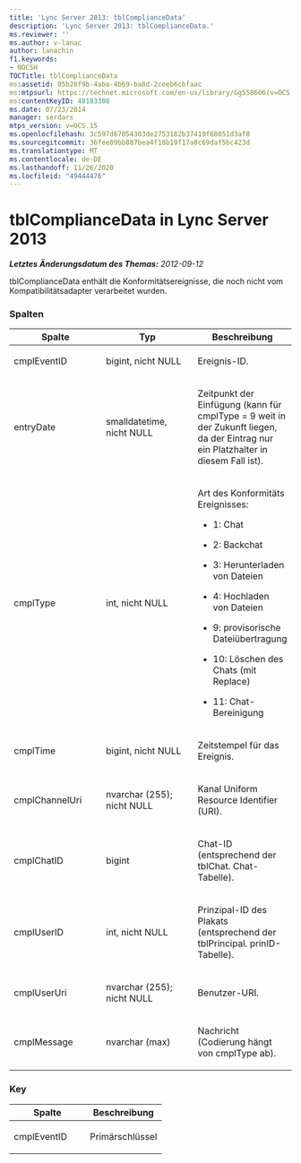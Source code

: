 ```yaml
---
title: 'Lync Server 2013: tblComplianceData'
description: 'Lync Server 2013: tblComplianceData.'
ms.reviewer: ''
ms.author: v-lanac
author: lanachin
f1.keywords:
- NOCSH
TOCTitle: tblComplianceData
ms:assetid: 05b28f9b-4aba-4b69-ba8d-2ceeb6cbfaac
ms:mtpsurl: https://technet.microsoft.com/en-us/library/Gg558606(v=OCS.15)
ms:contentKeyID: 48183308
ms.date: 07/23/2014
manager: serdars
mtps_version: v=OCS.15
ms.openlocfilehash: 3c597d67054303de2753182b37419f68051d3af8
ms.sourcegitcommit: 36fee89bb887bea4f18b19f17a8c69daf5bc423d
ms.translationtype: MT
ms.contentlocale: de-DE
ms.lasthandoff: 11/26/2020
ms.locfileid: "49444476"
---
```

# <a name="tblcompliancedata-in-lync-server-2013"></a>tblComplianceData in Lync Server 2013

<div data-xmlns="http://www.w3.org/1999/xhtml">

<div class="topic" data-xmlns="http://www.w3.org/1999/xhtml" data-msxsl="urn:schemas-microsoft-com:xslt" data-cs="https://msdn.microsoft.com/">

<div data-asp="https://msdn2.microsoft.com/asp">



</div>

<div id="mainSection">

<div id="mainBody">

<span> </span>

_**Letztes Änderungsdatum des Themas:** 2012-09-12_

tblComplianceData enthält die Konformitätsereignisse, die noch nicht vom Kompatibilitätsadapter verarbeitet wurden.

### <a name="columns"></a>Spalten

<table>
<colgroup>
<col style="width: 33%" />
<col style="width: 33%" />
<col style="width: 33%" />
</colgroup>
<thead>
<tr class="header">
<th>Spalte</th>
<th>Typ</th>
<th>Beschreibung</th>
</tr>
</thead>
<tbody>
<tr class="odd">
<td><p>cmplEventID</p></td>
<td><p>bigint, nicht NULL</p></td>
<td><p>Ereignis-ID.</p></td>
</tr>
<tr class="even">
<td><p>entryDate</p></td>
<td><p>smalldatetime, nicht NULL</p></td>
<td><p>Zeitpunkt der Einfügung (kann für cmplType = 9 weit in der Zukunft liegen, da der Eintrag nur ein Platzhalter in diesem Fall ist).</p></td>
</tr>
<tr class="odd">
<td><p>cmplType</p></td>
<td><p>int, nicht NULL</p></td>
<td><p>Art des Konformitäts Ereignisses:</p>
<ul>
<li><p>1: Chat</p></li>
<li><p>2: Backchat</p></li>
<li><p>3: Herunterladen von Dateien</p></li>
<li><p>4: Hochladen von Dateien</p></li>
<li><p>9: provisorische Dateiübertragung</p></li>
<li><p>10: Löschen des Chats (mit Replace)</p></li>
<li><p>11: Chat-Bereinigung</p></li>
</ul></td>
</tr>
<tr class="even">
<td><p>cmplTime</p></td>
<td><p>bigint, nicht NULL</p></td>
<td><p>Zeitstempel für das Ereignis.</p></td>
</tr>
<tr class="odd">
<td><p>cmplChannelUri</p></td>
<td><p>nvarchar (255); nicht NULL</p></td>
<td><p>Kanal Uniform Resource Identifier (URI).</p></td>
</tr>
<tr class="even">
<td><p>cmplChatID</p></td>
<td><p>bigint</p></td>
<td><p>Chat-ID (entsprechend der tblChat. Chat-Tabelle).</p></td>
</tr>
<tr class="odd">
<td><p>cmplUserID</p></td>
<td><p>int, nicht NULL</p></td>
<td><p>Prinzipal-ID des Plakats (entsprechend der tblPrincipal. prinID-Tabelle).</p></td>
</tr>
<tr class="even">
<td><p>cmplUserUri</p></td>
<td><p>nvarchar (255); nicht NULL</p></td>
<td><p>Benutzer-URI.</p></td>
</tr>
<tr class="odd">
<td><p>cmplMessage</p></td>
<td><p>nvarchar (max)</p></td>
<td><p>Nachricht (Codierung hängt von cmplType ab).</p></td>
</tr>
</tbody>
</table>


### <a name="key"></a>Key

<table>
<colgroup>
<col style="width: 50%" />
<col style="width: 50%" />
</colgroup>
<thead>
<tr class="header">
<th>Spalte</th>
<th>Beschreibung</th>
</tr>
</thead>
<tbody>
<tr class="odd">
<td><p>cmplEventID</p></td>
<td><p>Primärschlüssel</p></td>
</tr>
</tbody>
</table>


</div>

<span> </span>

</div>

</div>

</div>

